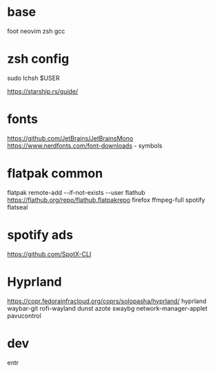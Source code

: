 
# base
foot neovim zsh gcc

# zsh config 
sudo lchsh $USER

https://starship.rs/guide/

# fonts
https://github.com/JetBrains/JetBrainsMono
https://www.nerdfonts.com/font-downloads - symbols

# flatpak common
flatpak remote-add --if-not-exists --user flathub https://flathub.org/repo/flathub.flatpakrepo
firefox ffmpeg-full spotify flatseal

# spotify ads
https://github.com/SpotX-CLI

# Hyprland
https://copr.fedorainfracloud.org/coprs/solopasha/hyprland/
hyprland waybar-git rofi-wayland dunst azote swaybg network-manager-applet pavucontrol 

# dev
entr

